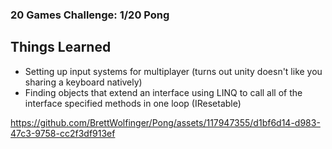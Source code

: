 ### 20 Games Challenge: 1/20 Pong

## Things Learned
* Setting up input systems for multiplayer (turns out unity doesn't like you sharing a keyboard natively)
* Finding objects that extend an interface using LINQ to call all of the interface specified methods in one loop (IResetable)

https://github.com/BrettWolfinger/Pong/assets/117947355/d1bf6d14-d983-47c3-9758-cc2f3df913ef
